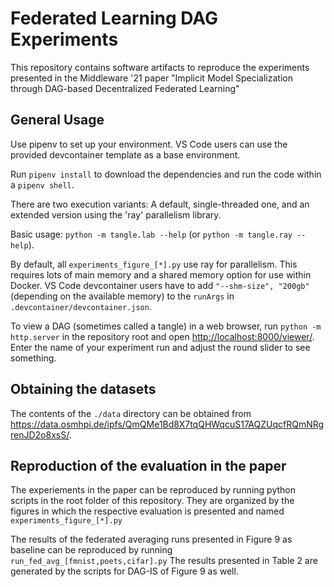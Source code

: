 # Federated Learning DAG Experiments

This repository contains software artifacts to reproduce the experiments presented in the Middleware '21 paper "Implicit Model Specialization through DAG-based Decentralized Federated Learning"

## General Usage

Use pipenv to set up your environment. VS Code users can use the provided devcontainer template as a base environment.

Run `pipenv install` to download the dependencies and run the code within a `pipenv shell`.

There are two execution variants: A default, single-threaded one, and an extended version using the 'ray' parallelism library.

Basic usage: `python -m tangle.lab --help` (or `python -m tangle.ray --help`).

By default, all `experiments_figure_[*].py` use ray for parallelism.
This requires lots of main memory and a shared memory option for use within Docker.
VS Code devcontainer users have to add `"--shm-size", "200gb"` (depending on the available memory) to the `runArgs` in `.devcontainer/devcontainer.json`.

To view a DAG (sometimes called a tangle) in a web browser, run `python -m http.server` in the repository root and open [http://localhost:8000/viewer/](http://localhost:8000/viewer/). Enter the name of your experiment run and adjust the round slider to see something.

## Obtaining the datasets

The contents of the `./data` directory can be obtained from https://data.osmhpi.de/ipfs/QmQMe1Bd8X7tqQHWqcuS17AQZUqcfRQmNRgrenJD2o8xsS/.

## Reproduction of the evaluation in the paper

The experiements in the paper can be reproduced by running python scripts in the root folder of this repository. They are organized by the figures in which the respective evaluation is presented and named `experiments_figure_[*].py`

The results of the federated averaging runs presented in Figure 9 as baseline can be reproduced by running `run_fed_avg_[fmnist,poets,cifar].py`
The results presented in Table 2 are generated by the scripts for DAG-IS of Figure 9 as well.
